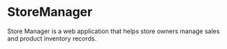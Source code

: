 # StoreManager
Store Manager is a web application that helps store owners manage sales and product inventory records.
